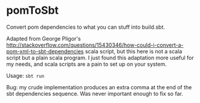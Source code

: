 # pomToSbt
Convert pom dependencies to what you can stuff into build.sbt.

Adapted from George Pligor's http://stackoverflow.com/questions/15430346/how-could-i-convert-a-pom-xml-to-sbt-dependencies scala script, but this here is not a scala script but a plain scala program. I just found this adaptation more useful for my needs, and scala scripts are a pain to set up on your system.

Usage: `sbt run`

Bug: my crude implementation produces an extra comma at the end of the sbt dependencies sequence. Was never important enough to fix so far.

